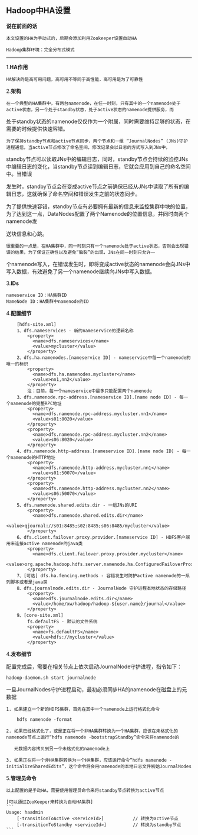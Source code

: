 ## Hadoop中HA设置

**说在前面的话**

	本文设置的HA为手动式的，后期会添加利用Zookeeper设置自动HA

	Hadoop集群环境：完全分布式模式
***
1.**HA作用**
	
	HA解决的是高可用问题，高可用不等同于高性能，高可用是为了可靠性

2.**架构**

	在一个典型的HA集群中，有两台namenode，在任一时刻，只有其中的一个namenode处于active状态，另一个处于standby状态，处于active状态的namenode提供服务，而

处于standby状态的namenode仅仅作为一个附属，同时需要维持足够的状态，在需要的时候提供快速容错。

	为了保持standby节点和active节点同步，两个节点和一组 “JournalNodes” (JNs)守护进程通信，当active节点修改了命名空间，修改记录会以日志的方式写入到JNs中，

standby节点可以读取JNs中的编辑日志，同时，standby节点会持续的监控JNs中编辑日志的变化，当standby节点读到编辑日志，它就会应用到自己的命名空间中。当错误

发生时，standby节点会在变成active节点之前确保已经从JNs中读取了所有的编辑日志，这就确保了命名空间和错误发生之前的状态同步。

为了提供快速容错，standby节点有必要拥有最新的信息来监控集群中块的位置，为了达到这一点，DataNodes配置了两个Namenode的位置信息，并同时向两个namenode发

送块信息和心跳。

	很重要的一点是，在HA集群中，同一时刻只有一个namenode处于active状态，否则会出现错误的结果，为了保证正确性以及避免“脑裂”的出现，JNs在同一时刻只允许一

个namenode写入，在错误发生时，即将变成active状态的namenode会向JNs中写入数据，有效避免了另一个namenode继续向JNs中写入数据。

3.**IDs**
```
nameservice ID：HA集群ID
NameNode ID：HA集群中namenode的ID
```
4.**配置细节**
```
	[hdfs-site.xml]
	1、dfs.nameservices - 新的nameservice的逻辑名称
		<property>
		  <name>dfs.nameservices</name>
		  <value>mycluster</value>
		</property>
	2、dfs.ha.namenodes.[nameservice ID] - nameservice中每一个namenode的唯一的标识
		<property>
		  <name>dfs.ha.namenodes.mycluster</name>
		  <value>nn1,nn2</value>
		</property>
		注：目前，每一个nameservice中最多只能配置两个namenode
	3、dfs.namenode.rpc-address.[nameservice ID].[name node ID] - 每一个namenode的完整RPC地址
		<property>
		  <name>dfs.namenode.rpc-address.mycluster.nn1</name>
		  <value>s01:8020</value>
		</property>
		<property>
		  <name>dfs.namenode.rpc-address.mycluster.nn2</name>
		  <value>s06:8020</value>
		</property>
	4、dfs.namenode.http-address.[nameservice ID].[name node ID] - 每一个namenode的HTTP地址
		<property>
		  <name>dfs.namenode.http-address.mycluster.nn1</name>
		  <value>s01:50070</value>
		</property>
		<property>
		  <name>dfs.namenode.http-address.mycluster.nn2</name>
		  <value>s06:50070</value>
		</property>
	5、dfs.namenode.shared.edits.dir - 一组JNs的URI
		<property>
		  <name>dfs.namenode.shared.edits.dir</name>
		  <value>qjournal://s01:8485;s02:8485;s06:8485/mycluster</value>
		</property>
	6、dfs.client.failover.proxy.provider.[nameservice ID] - HDFS客户端用来连接active namenode的java类
		<property>
		  <name>dfs.client.failover.proxy.provider.mycluster</name>
		  <value>org.apache.hadoop.hdfs.server.namenode.ha.ConfiguredFailoverProxyProvider</value>
		</property>
	7、[可选] dfs.ha.fencing.methods - 容错发生时防护active namenode的一系列脚本或者是java类
	8、dfs.journalnode.edits.dir - JournalNode 守护进程本地状态的存储路径
		<property>
		  <name>dfs.journalnode.edits.dir</name>
		  <value>/home/xw/hadoop/hadoop-${user.name}/journal</value>
		</property>
	9、[core-site.xml]
		fs.defaultFS - 默认的文件系统
		<property>
		  <name>fs.defaultFS</name>
		  <value>hdfs://mycluster</value>
		</property>
```
4.**发布细节**

配置完成后，需要在相关节点上依次启动JournalNode守护进程，指令如下：

	hadoop-daemon.sh start journalnode

一旦JournalNodes守护进程启动，最初必须同步HA的namenode在磁盘上的元数据

	1. 如果建立一个新的HDFS集群，首先在其中一个namenode上运行格式化命令

		hdfs namenode -format

	2. 如果已经格式化了，或是正在将一个非HA集群转换为一个HA集群，应该在未格式化的namenode节点上运行“hdfs namenode -bootstrapStandby”命令来将namenode的

	   元数据内容拷贝到另一个未格式化的namenode上
		
	3. 如果正在将一个非HA集群转换为一个HA集群，应该运行命令“hdfs namenode -initializeSharedEdits”，这个命令将会用namenode的本地日志文件初始JournalNodes

5.**管理员命令**
	
	以上配置的是手动HA，需要使用管理员命令来将standby节点转换为active节点
	
	[可以通过ZooKeeper来转换为自动HA集群]
	```
	Usage: haadmin
		[-transitionToActive <serviceId>]			// 转换为active节点
		[-transitionToStandby <serviceId>]			// 转换为standby节点
	```
